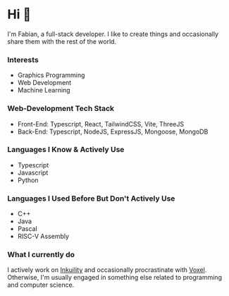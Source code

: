 # Hi 🌻

I'm Fabian, a full-stack developer. I like to create things and occasionally share them with the rest of the world.

### Interests
- Graphics Programming
- Web Development
- Machine Learning

### Web-Development Tech Stack
- Front-End: Typescript, React, TailwindCSS, Vite, ThreeJS
- Back-End: Typescript, NodeJS, ExpressJS, Mongoose, MongoDB

### Languages I Know & Actively Use
- Typescript
- Javascript
- Python

### Languages I Used Before But Don't Actively Use
- C++
- Java
- Pascal
- RISC-V Assembly

### What I currently do
I actively work on [Inkuility](https://github.com/fabianmontag/inkuility) and occasionally procrastinate with [Voxel](https://github.com/fabianmontag/voxel). Otherwise, I'm usually engaged in something else related to programming and computer science.
